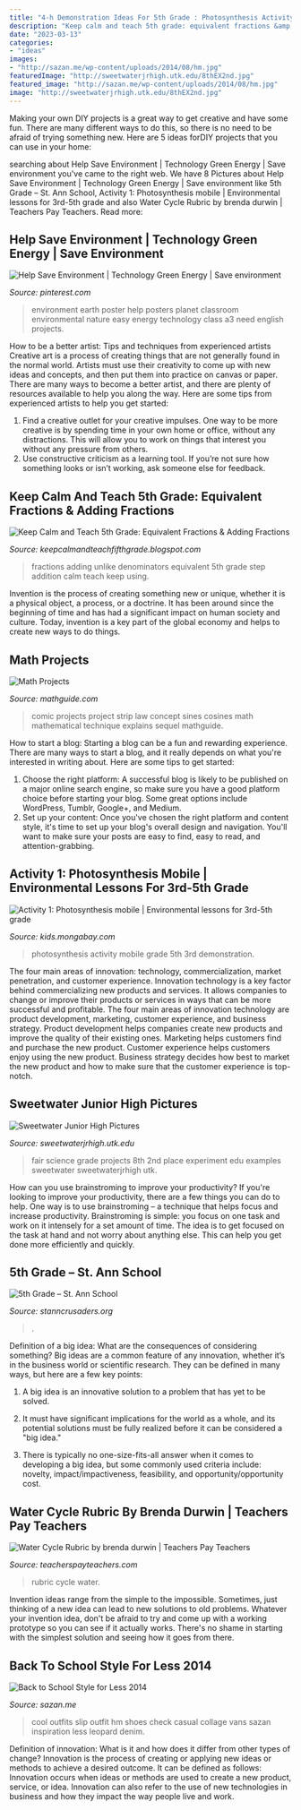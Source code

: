 ```yaml
---
title: "4-h Demonstration Ideas For 5th Grade : Photosynthesis Activity Mobile Grade 5th 3rd Demonstration"
description: "Keep calm and teach 5th grade: equivalent fractions &amp; adding fractions"
date: "2023-03-13"
categories:
- "ideas"
images:
- "http://sazan.me/wp-content/uploads/2014/08/hm.jpg"
featuredImage: "http://sweetwaterjrhigh.utk.edu/8thEX2nd.jpg"
featured_image: "http://sazan.me/wp-content/uploads/2014/08/hm.jpg"
image: "http://sweetwaterjrhigh.utk.edu/8thEX2nd.jpg"
---
```



Making your own DIY projects is a great way to get creative and have some fun. There are many different ways to do this, so there is no need to be afraid of trying something new. Here are 5 ideas forDIY projects that you can use in your home: 

	

		
searching about Help Save Environment | Technology Green Energy | Save environment you've came to the right web. We have 8 Pictures about Help Save Environment | Technology Green Energy | Save environment like 5th Grade – St. Ann School, Activity 1: Photosynthesis mobile | Environmental lessons for 3rd-5th grade and also Water Cycle Rubric by brenda durwin | Teachers Pay Teachers. Read more:
		
    
## Help Save Environment | Technology Green Energy | Save Environment

<img loading=lazy src="https://i.pinimg.com/originals/c5/a3/43/c5a343b60c582c172921be482ba40706.jpg" onerror="this.onerror=null;this.src='https://tse3.mm.bing.net/th?id=OIP.PiojgYfO7xNuCDbU8-UeTAAAAA&amp;pid=15.1';" alt="Help Save Environment | Technology Green Energy | Save environment">

_Source: pinterest.com_

>environment earth poster help posters planet classroom environmental nature easy energy technology class a3 need english projects. 

	

How to be a better artist: Tips and techniques from experienced artists
Creative art is a process of creating things that are not generally found in the normal world. Artists must use their creativity to come up with new ideas and concepts, and then put them into practice on canvas or paper. There are many ways to become a better artist, and there are plenty of resources available to help you along the way. Here are some tips from experienced artists to help you get started: 
1. Find a creative outlet for your creative impulses. One way to be more creative is by spending time in your own home or office, without any distractions. This will allow you to work on things that interest you without any pressure from others. 
2. Use constructive criticism as a learning tool. If you’re not sure how something looks or isn’t working, ask someone else for feedback.

    
## Keep Calm And Teach 5th Grade: Equivalent Fractions &amp; Adding Fractions

<img loading=lazy src="https://lh3.googleusercontent.com/-UU0NyJ4-j2E/VMZhVSqnkdI/AAAAAAAABLQ/OvJFCNVmpfE/s640/blogger-image-1239011463.jpg" onerror="this.onerror=null;this.src='https://tse1.mm.bing.net/th?id=OIP.BCcFf6lVsh5msWuGW9x9VQAAAA&amp;pid=15.1';" alt="Keep Calm and Teach 5th Grade: Equivalent Fractions &amp; Adding Fractions">

_Source: keepcalmandteachfifthgrade.blogspot.com_

>fractions adding unlike denominators equivalent 5th grade step addition calm teach keep using. 

	

Invention is the process of creating something new or unique, whether it is a physical object, a process, or a doctrine. It has been around since the beginning of time and has had a significant impact on human society and culture. Today, invention is a key part of the global economy and helps to create new ways to do things.

    
## Math Projects

<img loading=lazy src="http://www.mathguide.com/projects/comic-acubedsequel1.jpg" onerror="this.onerror=null;this.src='https://tse3.mm.bing.net/th?id=OIP.50b8rC0xekNcOg59aaVqwQAAAA&amp;pid=15.1';" alt="Math Projects">

_Source: mathguide.com_

>comic projects project strip law concept sines cosines math mathematical technique explains sequel mathguide. 

	

How to start a blog:
Starting a blog can be a fun and rewarding experience. There are many ways to start a blog, and it really depends on what you're interested in writing about. Here are some tips to get started: 
1. Choose the right platform: A successful blog is likely to be published on a major online search engine, so make sure you have a good platform choice before starting your blog. Some great options include WordPress, Tumblr, Google+, and Medium. 
2. Set up your content: Once you've chosen the right platform and content style, it's time to set up your blog's overall design and navigation. You'll want to make sure your posts are easy to find, easy to read, and attention-grabbing. 

    
## Activity 1: Photosynthesis Mobile | Environmental Lessons For 3rd-5th Grade

<img loading=lazy src="http://mongabay-images.s3.amazonaws.com/school/L2_Photosynthesis-mobile-demonstration.jpg" onerror="this.onerror=null;this.src='https://tse4.mm.bing.net/th?id=OIP.gBtkqhZa0216SQQJrl7UKAHaE7&amp;pid=15.1';" alt="Activity 1: Photosynthesis mobile | Environmental lessons for 3rd-5th grade">

_Source: kids.mongabay.com_

>photosynthesis activity mobile grade 5th 3rd demonstration. 

	

The four main areas of innovation: technology, commercialization, market penetration, and customer experience.
Innovation technology is a key factor behind commercializing new products and services. It allows companies to change or improve their products or services in ways that can be more successful and profitable. The four main areas of innovation technology are product development, marketing, customer experience, and business strategy. Product development helps companies create new products and improve the quality of their existing ones. Marketing helps customers find and purchase the new product. Customer experience helps customers enjoy using the new product. Business strategy decides how best to market the new product and how to make sure that the customer experience is top-notch.

    
## Sweetwater Junior High Pictures

<img loading=lazy src="http://sweetwaterjrhigh.utk.edu/8thEX2nd.jpg" onerror="this.onerror=null;this.src='https://tse4.mm.bing.net/th?id=OIP.BX4B-YR0NMNIikfnFJM5jgHaE2&amp;pid=15.1';" alt="Sweetwater Junior High Pictures">

_Source: sweetwaterjrhigh.utk.edu_

>fair science grade projects 8th 2nd place experiment edu examples sweetwater sweetwaterjrhigh utk. 

	

How can you use brainstroming to improve your productivity?
If you're looking to improve your productivity, there are a few things you can do to help. One way is to use brainstroming – a technique that helps focus and increase productivity. Brainstroming is simple: you focus on one task and work on it intensely for a set amount of time. The idea is to get focused on the task at hand and not worry about anything else. This can help you get done more efficiently and quickly.

    
## 5th Grade – St. Ann School

<img loading=lazy src="https://www.stanncrusaders.org/wp-content/uploads/2019/05/stannwebsite-141-1024x683.jpg" onerror="this.onerror=null;this.src='https://tse1.mm.bing.net/th?id=OIP.9oiUtcbmmhFg0UDAnX9r4QHaE8&amp;pid=15.1';" alt="5th Grade – St. Ann School">

_Source: stanncrusaders.org_

>. 

	

Definition of a big idea: What are the consequences of considering something?
Big ideas are a common feature of any innovation, whether it’s in the business world or scientific research. They can be defined in many ways, but here are a few key points:
1. A big idea is an innovative solution to a problem that has yet to be solved.

2. It must have significant implications for the world as a whole, and its potential solutions must be fully realized before it can be considered a "big idea."

3. There is typically no one-size-fits-all answer when it comes to developing a big idea, but some commonly used criteria include: novelty, impact/impactiveness, feasibility, and opportunity/opportunity cost. 

    
## Water Cycle Rubric By Brenda Durwin | Teachers Pay Teachers

<img loading=lazy src="https://ecdn.teacherspayteachers.com/thumbitem/Water-Cycle-Rubric-1538516-1452616705/original-1538516-1.jpg" onerror="this.onerror=null;this.src='https://tse3.mm.bing.net/th?id=OIP.rNdBMZuV-MinfaxAPRuK8QAAAA&amp;pid=15.1';" alt="Water Cycle Rubric by brenda durwin | Teachers Pay Teachers">

_Source: teacherspayteachers.com_

>rubric cycle water. 

	

Invention ideas range from the simple to the impossible. Sometimes, just thinking of a new idea can lead to new solutions to old problems. Whatever your invention idea, don't be afraid to try and come up with a working prototype so you can see if it actually works. There's no shame in starting with the simplest solution and seeing how it goes from there.

    
## Back To School Style For Less 2014

<img loading=lazy src="http://sazan.me/wp-content/uploads/2014/08/hm.jpg" onerror="this.onerror=null;this.src='https://tse4.mm.bing.net/th?id=OIP.p5dhkAaLeKCTKMLIDE_BrAHaHa&amp;pid=15.1';" alt="Back to School Style for Less 2014">

_Source: sazan.me_

>cool outfits slip outfit hm shoes check casual collage vans sazan inspiration less leopard denim. 

	

Definition of innovation: What is it and how does it differ from other types of change?
Innovation is the process of creating or applying new ideas or methods to achieve a desired outcome. It can be defined as follows: 
Innovation occurs when ideas or methods are used to create a new product, service, or idea. Innovation can also refer to the use of new technologies in business and how they impact the way people live and work.

